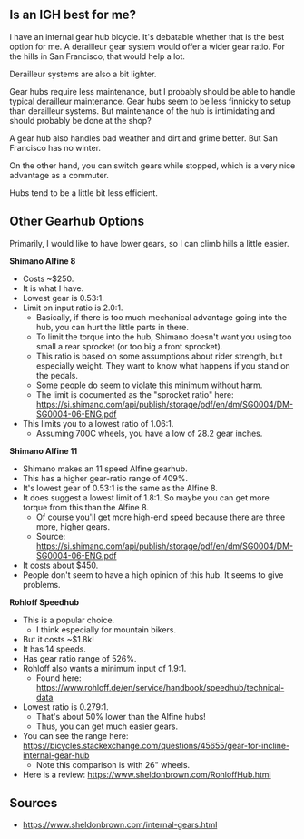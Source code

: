 ## Is an IGH best for me?

I have an internal gear hub bicycle. It's debatable whether that is the
best option for me. A derailleur gear system would offer a wider gear
ratio. For the hills in San Francisco, that would help a lot.

Derailleur systems are also a bit lighter.

Gear hubs require less maintenance, but I probably should be able to
handle typical derailleur maintenance. Gear hubs seem to be less
finnicky to setup than derailleur systems. But maintenance of the hub is
intimidating and should probably be done at the shop?

A gear hub also handles bad weather and dirt and grime better. But San
Francisco has no winter.

On the other hand, you can switch gears while stopped, which is a very
nice advantage as a commuter.

Hubs tend to be a little bit less efficient.

## Other Gearhub Options

Primarily, I would like to have lower gears, so I can climb hills a
little easier.

**Shimano Alfine 8**

- Costs ~$250.
- It is what I have.
- Lowest gear is 0.53:1.
- Limit on input ratio is 2.0:1.
  - Basically, if there is too much mechanical advantage going into the
    hub, you can hurt the little parts in there.
  - To limit the torque into the hub, Shimano doesn't want you using too
    small a rear sprocket (or too big a front sprocket).
  - This ratio is based on some assumptions about rider strength, but
    especially weight. They want to know what happens if you stand on
    the pedals.
  - Some people do seem to violate this minimum without harm.
  - The limit is documented as the "sprocket ratio" here:
    https://si.shimano.com/api/publish/storage/pdf/en/dm/SG0004/DM-SG0004-06-ENG.pdf
- This limits you to a lowest ratio of 1.06:1.
  - Assuming 700C wheels, you have a low of 28.2 gear inches.

**Shimano Alfine 11**

- Shimano makes an 11 speed Alfine gearhub.
- This has a higher gear-ratio range of 409%.
- It's lowest gear of 0.53:1 is the same as the Alfine 8.
- It does suggest a lowest limit of 1.8:1. So maybe you can get more
  torque from this than the Alfine 8.
  - Of course you'll get more high-end speed because there are three
    more, higher gears.
  - Source: https://si.shimano.com/api/publish/storage/pdf/en/dm/SG0004/DM-SG0004-06-ENG.pdf
- It costs about $450.
- People don't seem to have a high opinion of this hub. It seems to give
  problems.

**Rohloff Speedhub**

- This is a popular choice.
  - I think especially for mountain bikers.
- But it costs ~$1.8k!
- It has 14 speeds.
- Has gear ratio range of 526%.
- Rohloff also wants a minimum input of 1.9:1.
  - Found here: https://www.rohloff.de/en/service/handbook/speedhub/technical-data
- Lowest ratio is 0.279:1.
  - That's about 50% lower than the Alfine hubs!
  - Thus, you can get much easier gears.
- You can see the range here: https://bicycles.stackexchange.com/questions/45655/gear-for-incline-internal-gear-hub
  - Note this comparison is with 26" wheels.
- Here is a review: https://www.sheldonbrown.com/RohloffHub.html

## Sources

- https://www.sheldonbrown.com/internal-gears.html
